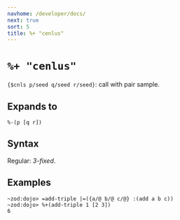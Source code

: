 ```yaml
---
navhome: /developer/docs/
next: true
sort: 5
title: %+ "cenlus"
---
```


# `%+ "cenlus"` 

`{$cnls p/seed q/seed r/seed}`: call with pair sample.

## Expands to

```
%-(p [q r])
```

## Syntax

Regular: *3-fixed*.

## Examples

```
~zod:dojo> =add-triple |=({a/@ b/@ c/@} :(add a b c))
~zod:dojo> %+(add-triple 1 [2 3])
6
```
